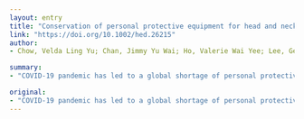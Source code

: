```yaml
---
layout: entry
title: "Conservation of personal protective equipment for head and neck cancer surgery during COVID-19 pandemic"
link: "https://doi.org/10.1002/hed.26215"
author:
- Chow, Velda Ling Yu; Chan, Jimmy Yu Wai; Ho, Valerie Wai Yee; Lee, George Chung Ching; Wong, Melody Man Kuen; Wong, Stanley Thian Sze; Gao, Wei

summary:
- "COVID-19 pandemic has led to a global shortage of personal protective equipment. Fifteen patients underwent surgery between 01 March 2020 and 09 April 2020. Droplet contamination was 57.8%, 59.5%, 8.0% and 0% for operating. No droplet splash was noted for transoral robotic surgery. Face shield is not a mandatory adjunctive PPE for all head and neck surgical procedures and health care providers. Judicious use helps to conserve resources during such difficult times."

original:
- "COVID-19 pandemic has led to a global shortage of personal protective equipment (PPE). This study aims to stratify face shield needs when performing head and neck cancer surgery. METHODS: Fifteen patients underwent surgery between 01 March 2020 and 09 April 2020. Operative diagnosis and procedure; droplet count and distribution on face shields were documented. RESULTS: Forty-five surgical procedures were performed for neck nodal metastatic carcinoma of unknown origin (n=3); carcinoma of tonsil (n=2), tongue (n=2), nasopharynx (n=3), maxilla (n=1) and laryngo-pharynx (n=4). Droplet contamination was 57.8%, 59.5%, 8.0% and 0% for operating, first and second assistant surgeons, and scrub nurse respectively. Droplet count was highest and most widespread during osteotomies. No droplet splash was noted for transoral robotic surgery. CONCLUSION: Face shield is not a mandatory adjunctive PPE for all head and neck surgical procedures and health care providers. Judicious use helps to conserve resources during such difficult times."
---
```


